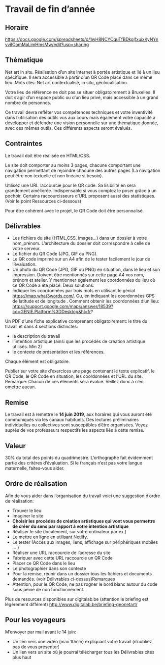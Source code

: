 # Travail de fin d’année

## Horaire

https://docs.google.com/spreadsheets/d/1wH8NCYCquTfBDkgjfxuixKyNYnvviIOamMaLimHmsMw/edit?usp=sharing

## Thématique

Net art in situ. Réalisation d’un site internet à portée artistique et lié à un lieu spécifique.
Il sera accessible à partir d’un QR Code placé dans ce même lieu.
Mots clés: Net art contextualisé, in situ, géolocalisation.

Votre lieu de référence ne doit pas se situer obligatoirement à Bruxelles. Il doit s’agir d’un espace public ou d’un lieu privé, mais accessible à un grand nombre de personnes.

Ce travail devra refléter vos compétences techniques et votre inventivité dans l’utilisation des outils vus aux cours mais également votre capacité à développer et défendre une vision personnelle sur une thématique donnée, avec ces mêmes outils. Ces différents aspects seront évalués.

## Contraintes

Le travail doit être réalisée en HTML/CSS.

Le site doit comporter au moins 3 pages, chacune comportant une navigation permettant de rejoindre chacune des autres pages (La navigation peut être non textuelle et non linéaire si besoin).

Utilisez une URL raccourcie pour le QR code. Sa lisibilité en sera grandement améliorée. Indispensable si vous comptez le poser grâce à un pochoir. Certains raccourcisseurs d’URL proposent aussi des statistiques. (Voir le point Ressources ci-dessous)

Pour être cohérent avec le projet, le QR Code doit être personnalisé.

## Délivrables

- Les fichiers du site (HTML,CSS, images…) dans un dossier à votre nom_prénom. L’architecture du dossier doit correspondre à celle de votre serveur.
- Le fichier du QR Code (JPG, GIF ou PNG).
- Le QR code imprimé sur un A4 afin de le tester facilement le jour de l’évaluation.
- Un photo du QR Code (JPG, GIF ou PNG) en situation, dans le lieu et son impression. Doivent être mentionnés sur cette page A4 vos nom, prénom et atelier. Y mentionner également les coordonnées du lieu où ce QR Code a été placé. Deux solutions:
- Indiquer les coordonnées par trois mots en utilisant le génial https://map.what3words.com/.
  Ou, en indiquant les coordonnées GPS de latitude et de longitude . Comment obtenir les coordonnées d’un lieu: https://support.google.com/maps/answer/18539?co=GENIE.Platform%3DDesktop&hl=fr?

Un PDF d’une fiche explicative comprenant obligatoirement: le titre du travail et dans 4 sections distinctes:

- la description du travail
- l’intention artistique (ainsi que les procédés de création artistique utilisés. Min 2)
- le contexte de présentation et les références.

Chaque élément est obligatoire.

Publier sur votre site d’exercices une page contenant le texte explicatif, le QR Code, le QR Code en situation, les coordonnées et l’URL du site.
Remarque: Chacun de ces éléments sera évalué. Veillez donc à n’en omettre aucun.

## Remise

Le travail est à remettre le **14 juin 2019**, aux horaires qui vous auront été communiqués via les canaux habituels. Des lectures préliminaires individuelles ou collectives sont susceptibles d’être organisées. Voyez auprès de vos professeurs respectifs les aspects liés à cette remise.

## Valeur

30% du total des points du quadrimestre. L’orthographe fait évidemment partie des critères d’évaluation. Si le français n’est pas votre langue maternelle, faites-vous aider.

## Ordre de réalisation

Afin de vous aider dans l’organisation du travail voici une suggestion d’ordre de réalisation:

- Trouver le lieu
- Imaginer le site
- **Choisir les procédés de création artistiques qui vont vous permettre de créer du sens par rapport à votre intention artistique**
- Réaliser le site (localement, sur votre ordinateur par ex.)
- Le mettre en ligne en utilisant Netlify.
- Le tester (Accès aux images, liens, affichage sur périphériques mobiles … )
- Réaliser une URL raccourcie de l’adresse du site
- Fabriquer avec cette URL raccourcie un QR Code
- Placer ce QR Code dans le lieu
- Le photographier dans son contexte
- Pour la remise, réunir dans un dossier tous les fichiers et documents demandés. (voir Délivrables ci-dessus)Remarques
- Attention, pour le QR Code, ne pas rogner le bord blanc autour du code sous peine de non fonctionnement.

Plus de resources disponibles sur digitalab.be (attention le briefing est légèrement différent) http://www.digitalab.be/briefing-geonetart/

## Pour les voyageurs

M’envoyer par mail avant le 14 juin:

- Un lien vers une video (max 10min) expliquant votre travail (n’oubliez pas de vous présenter)
- Un lien vers un site où je pourrai télécharger tous les Délivrables cités plus haut
